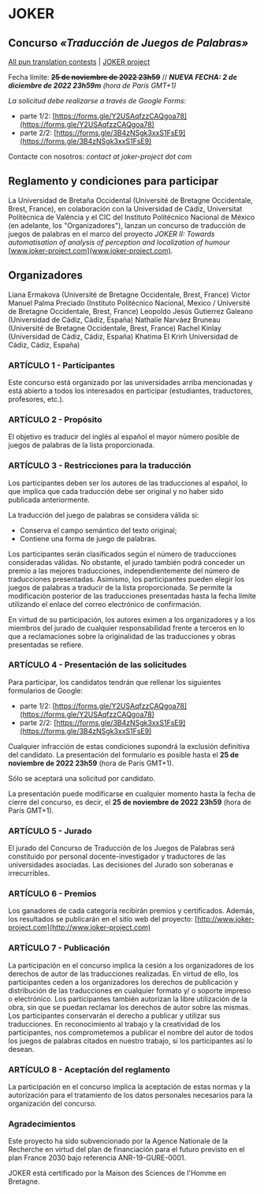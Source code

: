 # JOKER

## Concurso *«Traducción de Juegos de Palabras»*

[All pun translation contests](../index) | [JOKER project](https://www.joker-project.com/)
<br>

Fecha límite: **~~25 de noviembre de 2022 23h59~~** // ***NUEVA FECHA: 2 de diciembre de 2022 23h59m** (hora de París GMT+1)*

*La solicitud debe realizarse a través de Google Forms:*
* parte 1/2: [https://forms.gle/Y2USAqfzzCAQgoa78](https://forms.gle/Y2USAqfzzCAQgoa78)    
* parte 2/2: [https://forms.gle/3B4zNSgk3xxS1FsE9](https://forms.gle/3B4zNSgk3xxS1FsE9)    

Contacte con nosotros: *contact at joker-project dot com*

## Reglamento y condiciones para participar

La Universidad de Bretaña Occidental (Université de Bretagne Occidentale, Brest, France), en colaboración con la Universidad de Cádiz, Universitat Politècnica de València y el CIC del Instituto Politécnico Nacional de México (en adelante, los "Organizadores"), lanzan un concurso de traducción de juegos de palabras en el marco del proyecto *JOKER II: Towards automatisation of analysis of perception and localization of humour* [www.joker-project.com](www.joker-project.com).
## Organizadores

Liana Ermakova (Université de Bretagne Occidentale, Brest, France)
Victor Manuel Palma Preciado (Instituto Politécnico Nacional, Mexico / Université de Bretagne Occidentale, Brest, France)
Leopoldo Jesús Gutierrez Galeano (Universidad de Cádiz, Cádiz, España)
Nathalie Narváez Bruneau (Université de Bretagne Occidentale, Brest, France)
Rachel Kinlay (Universidad de Cádiz, Cádiz, España)
Khatima El Krirh Universidad de Cádiz, Cádiz, España)

### ARTÍCULO  1 - Participantes

Este concurso está organizado por las universidades arriba mencionadas y está abierto a todos los interesados en participar (estudiantes, traductores, profesores, etc.).

### ARTÍCULO 2 - Propósito

El objetivo es traducir del inglés al español el mayor número posible de juegos de palabras de la lista proporcionada.

### ARTÍCULO 3 - Restricciones para la traducción 

Los participantes deben ser los autores de las traducciones al español, lo que implica que cada traducción debe ser original y no haber sido publicada anteriormente. 

La traducción del juego de palabras se considera válida si:
* Conserva el campo semántico del texto original;
* Contiene una forma de juego de palabras.

Los participantes serán clasificados según el número de traducciones consideradas válidas. No obstante, el jurado también podrá conceder un premio a las mejores traducciones, independientemente del número de traducciones presentadas. Asimismo, los participantes pueden elegir los juegos de palabras a traducir de la lista proporcionada. Se permite la modificación posterior de las traducciones presentadas hasta la fecha límite utilizando el enlace del correo electrónico de confirmación.

En virtud de su participación, los autores eximen a los organizadores y a los miembros del jurado de cualquier responsabilidad frente a terceros en lo que a reclamaciones sobre la originalidad de las traducciones y obras presentadas se refiere. 

### ARTÍCULO 4 - Presentación de las solicitudes

Para participar, los candidatos tendrán que rellenar los siguientes formularios de Google:
* parte 1/2: [https://forms.gle/Y2USAqfzzCAQgoa78](https://forms.gle/Y2USAqfzzCAQgoa78)    
* parte 2/2: [https://forms.gle/3B4zNSgk3xxS1FsE9](https://forms.gle/3B4zNSgk3xxS1FsE9)    

Cualquier infracción de estas condiciones supondrá la exclusión definitiva del candidato. La presentación del formulario es posible hasta el **25 de noviembre de 2022 23h59** (hora de París GMT+1).

Sólo se aceptará una solicitud por candidato.

La presentación puede modificarse en cualquier momento hasta la fecha de cierre del concurso, es decir, el **25 de noviembre de 2022 23h59** (hora de París GMT+1).

### ARTÍCULO 5 - Jurado 

El jurado del Concurso de Traducción de los Juegos de Palabras será constituido por personal docente-investigador y traductores de las universidades asociadas. Las decisiones del Jurado son soberanas e irrecurribles.

### ARTÍCULO 6 - Premios

Los ganadores de cada categoría recibirán premios y certificados. Además, los resultados se publicarán en el sitio web del proyecto: [http://www.joker-project.com](http://www.joker-project.com)

### ARTÍCULO 7 - Publicación

La participación en el concurso implica la cesión a los organizadores de los derechos de autor de las traducciones realizadas. En virtud de ello, los participantes ceden a los organizadores los derechos de publicación y distribución de las traducciones en cualquier formato y/ o soporte impreso o electrónico. Los participantes también autorizan la libre utilización de la obra, sin que se puedan reclamar los derechos de autor sobre las mismas. Los participantes conservarán el derecho a publicar y utilizar sus traducciones. En reconocimiento al trabajo y la creatividad de los participantes, nos comprometemos a publicar el nombre del autor de todos los juegos de palabras citados en nuestro trabajo, si los participantes así lo desean.

### ARTÍCULO 8 - Aceptación del reglamento

La participación en el concurso implica la aceptación de estas normas y la autorización para el tratamiento de los datos personales necesarios para la organización del concurso.

### Agradecimientos

Este proyecto ha sido subvencionado por la Agence Nationale de la Recherche en virtud del plan de financiación para el futuro previsto en el plan France 2030 bajo referencia  ANR-19-GURE-0001.

JOKER está certificado por la Maison des Sciences de l'Homme en Bretagne.
